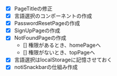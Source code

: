 - [x] PageTitleの修正
- [x] 言語選択のコンポーネントの作成
- [x] PasswordResetPageの作成
- [x] SignUpPageの作成
- [x] NotFoundPageの作成
  - [] 権限があるとき、homePageへ
  - [] 権限がないとき、topPageへ
- [x] 言語選択はlocalStorageに記憶させておく
- [x] notiSnackbarの仕組み作成